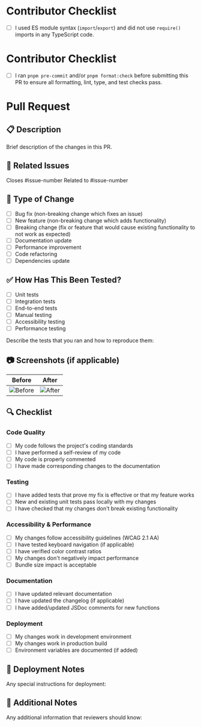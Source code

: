 # Contributor Checklist

- [ ] I used ES module syntax (`import`/`export`) and did not use `require()`
      imports in any TypeScript code.

# Contributor Checklist

- [ ] I ran `pnpm pre-commit` and/or `pnpm format:check` before submitting this
      PR to ensure all formatting, lint, type, and test checks pass.

# Pull Request

## 📋 Description

Brief description of the changes in this PR.

## 🔗 Related Issues

Closes #issue-number Related to #issue-number

## 🧪 Type of Change

- [ ] Bug fix (non-breaking change which fixes an issue)
- [ ] New feature (non-breaking change which adds functionality)
- [ ] Breaking change (fix or feature that would cause existing functionality to
      not work as expected)
- [ ] Documentation update
- [ ] Performance improvement
- [ ] Code refactoring
- [ ] Dependencies update

## ✅ How Has This Been Tested?

- [ ] Unit tests
- [ ] Integration tests
- [ ] End-to-end tests
- [ ] Manual testing
- [ ] Accessibility testing
- [ ] Performance testing

Describe the tests that you ran and how to reproduce them:

## 📷 Screenshots (if applicable)

| Before         | After         |
| -------------- | ------------- |
| ![Before](url) | ![After](url) |

## 🔍 Checklist

### Code Quality

- [ ] My code follows the project's coding standards
- [ ] I have performed a self-review of my code
- [ ] My code is properly commented
- [ ] I have made corresponding changes to the documentation

### Testing

- [ ] I have added tests that prove my fix is effective or that my feature works
- [ ] New and existing unit tests pass locally with my changes
- [ ] I have checked that my changes don't break existing functionality

### Accessibility & Performance

- [ ] My changes follow accessibility guidelines (WCAG 2.1 AA)
- [ ] I have tested keyboard navigation (if applicable)
- [ ] I have verified color contrast ratios
- [ ] My changes don't negatively impact performance
- [ ] Bundle size impact is acceptable

### Documentation

- [ ] I have updated relevant documentation
- [ ] I have updated the changelog (if applicable)
- [ ] I have added/updated JSDoc comments for new functions

### Deployment

- [ ] My changes work in development environment
- [ ] My changes work in production build
- [ ] Environment variables are documented (if added)

## 🚀 Deployment Notes

Any special instructions for deployment:

## 📝 Additional Notes

Any additional information that reviewers should know:
